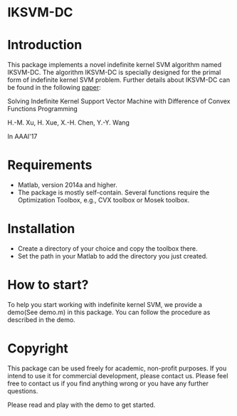 # IKSVM-DC

# Introduction

This package implements a novel indefinite kernel SVM algorithm named IKSVM-DC. The algorithm IKSVM-DC is specially designed for the primal form of indefinite kernel SVM problem. Further details about IKSVM-DC can be found in the following [paper](http://cse.seu.edu.cn/people/hxue/papers/Solving%20indefinite%20kernel%20support%20vector%20machine%20with%20difference%20of%20convex%20functions%20programming.pdf):

Solving Indefinite Kernel Support Vector Machine with Difference of Convex Functions Programming

H.-M. Xu, H. Xue, X.-H. Chen, Y.-Y. Wang

In AAAI'17

# Requirements

- Matlab, version 2014a and higher.
- The package is mostly self-contain. 
Several functions require the Optimization Toolbox, e.g., CVX toolbox or Mosek toolbox.

# Installation

- Create a directory of your choice and copy the toolbox there.
- Set the path in your Matlab to add the directory you just created.

# How to start?

To help you start working with indefinite kernel SVM, we provide a demo(See demo.m) in this package. 
You can follow the procedure as described in the demo.

# Copyright

This package can be used freely for academic, non-profit purposes. If you intend to use it for commercial development, please contact us. Please feel free to contact us if you find anything wrong or you have any further questions.

Please read and play with the demo to get started.
